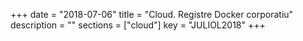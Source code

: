+++
date        = "2018-07-06"
title       = "Cloud. Registre Docker corporatiu"
description = ""
sections    = ["cloud"]
key         = "JULIOL2018"
+++
